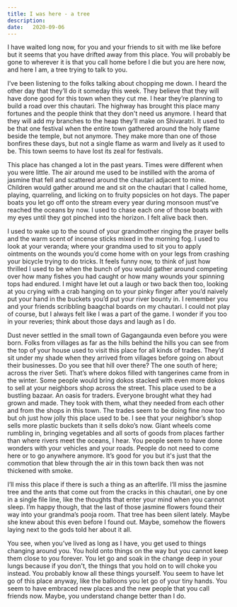 ```yaml
---
title: I was here - a tree
description:
date:   2020-09-06
---
```


I have waited long now, for you and your friends to sit with me like before but it seems that you have drifted away from this place. You will probably be gone to wherever it is that you call home before I die but you are here now, and here I am, a tree trying to talk to you.

I’ve been listening to the folks talking about chopping me down. I heard the other day that they’ll do it someday this week. They believe that they will have done good for this town when they cut me. I hear they’re planning to build a road over this chautari. The highway has brought this place many fortunes and the people think that they don't need us anymore. I heard that they will add my branches to the heap they’ll make on Shivaratri. It used to be that one festival when the entire town gathered around the holy flame beside the temple, but not anymore. They make more than one of those bonfires these days, but not a single flame as warm and lively as it used to be. This town seems to have lost its zeal for festivals.

This place has changed a lot in the past years. Times were different when you were little. The air around me used to be instilled with the aroma of jasmine that fell and scattered around the chautari adjacent to mine. Children would gather around me and sit on the chautari that I called home, playing, quarreling, and licking on to fruity popsicles on hot days. The paper boats you let go off onto the stream every year during monsoon must’ve reached the oceans by now. I used to chase each one of those boats with my eyes until they got pinched into the horizon. I felt alive back then. 

I used to wake up to the sound of your grandmother ringing the prayer bells and the warm scent of incense sticks mixed in the morning fog. I used to look at your veranda; where your grandma used to sit you to apply ointments on the wounds you’d come home with on your legs from crashing your bicycle trying to do tricks. It feels funny now, to think of just how thrilled I used to be when the bunch of you would gather around competing over how many fishes you had caught or how many wounds your spinning tops had endured. I might have let out a laugh or two back then too, looking at you crying with a crab hanging on to your pinky finger after you’d naively put your hand in the buckets you’d put your river bounty in. I remember you and your friends scribbling baagchal boards on my chautari. I could not play of course, but I always felt like I was a part of the game. I wonder if you too in your reveries; think about those days and laugh as I do. 

Dust never settled in the small town of Gagangaunda even before you were born. Folks from villages as far as the hills behind the hills you can see from the top of your house used to visit this place for all kinds of trades. They’d sit under my shade when they arrived from villages before going on about their businesses. Do you see that hill over there? The one south of here; across the river Seti. That’s where dokos filled with tangerines came from in the winter. Some people would bring dokos stacked with even more dokos to sell at your neighbors shop across the street. This place used to be a bustling bazaar. An oasis for traders. Everyone brought what they had grown and made. They took with them, what they needed from each other and from the shops in this town. The trades seem to be doing fine now too but oh just how jolly this place used to be. I see that your neighbor’s shop sells more plastic buckets than it sells doko’s now. Giant wheels come rumbling in, bringing vegetables and all sorts of goods from places farther than where rivers meet the oceans, I hear. You people seem to have done wonders with your vehicles and your roads. People do not need to come here or to go anywhere anymore. It’s good for you but it's just that the commotion that blew through the air in this town back then was not thickened with smoke.

I’ll miss this place if there is such a thing as an afterlife. I’ll miss the jasmine tree and the ants that come out from the cracks in this chautari, one by one in a single file line, like the thoughts that enter your mind when you cannot sleep. I’m happy though, that the last of those jasmine flowers found their way into your grandma’s pooja room. That tree has been silent lately. Maybe she knew about this even before I found out. Maybe, somehow the flowers laying next to the gods told her about it all.

You see, when you’ve lived as long as I have, you get used to things changing around you. You hold onto things on the way but you cannot keep them close to you forever. You let go and soak in the change deep in your lungs because if you don't, the things that you hold on to will choke you instead. You probably know all these things yourself. You seem to have let go of this place anyway, like the balloons you let go of your tiny hands. You seem to have embraced new places and the new people that you call friends now. Maybe, you understand change better than I do.
